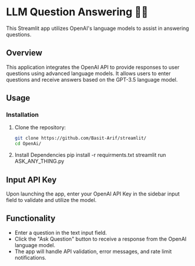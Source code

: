 # LLM Question Answering 🤖✨

This Streamlit app utilizes OpenAI's language models to assist in answering questions.

## Overview

This application integrates the OpenAI API to provide responses to user questions using advanced language models. It allows users to enter questions and receive answers based on the GPT-3.5 language model.

## Usage

### Installation

1. Clone the repository:

   ```bash
   git clone https://github.com/Basit-Arif/streamlit/
   cd OpenAi/
2. Install Dependencies
   pip install -r requirments.txt
   streamlit run ASK_ANY_THING.py

## Input API Key
Upon launching the app, enter your OpenAI API Key in the sidebar input field to validate and utilize the model.

## Functionality
- Enter a question in the text input field.
- Click the "Ask Question" button to receive a response from the OpenAI language model.
- The app will handle API validation, error messages, and rate limit notifications.